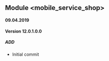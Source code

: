 ## Module <mobile_service_shop>

#### 09.04.2019
#### Version 12.0.1.0.0
##### ADD
- Initial commit 
